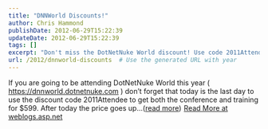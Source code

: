 ```yaml
---
title: "DNNWorld Discounts!"
author: Chris Hammond
publishDate: 2012-06-29T15:22:39
updateDate: 2012-06-29T15:22:39
tags: []
excerpt: "Don't miss the DotNetNuke World discount! Use code 2011Attendee for conference and training at $599 today."
url: /2012/dnnworld-discounts  # Use the generated URL with year
---
```

If you are going to be attending DotNetNuke World this year ( https://dnnworld.dotnetnuke.com ) don’t forget that today is the last day to use the discount code 2011Attendee to get both the conference and training for $599. After today the price goes up...(<a href="https://weblogs.asp.net/christoc/archive/2012/06/29/dnnworld-discounts.aspx">read more</a>)<img src="https://weblogs.asp.net/aggbug.aspx?PostID=8671693" width="1" height="1"> <a href="https://weblogs.asp.net/christoc/archive/2012/06/29/dnnworld-discounts.aspx">Read More at weblogs.asp.net</a>

